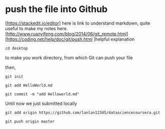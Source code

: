 push the file into Github
===================
[https://stackedit.io/editor] here is link to understand markdown, quite useful to make my notes here.
[http://www.ruanyifeng.com/blog/2014/06/git_remote.html] 
[https://coding.net/help/doc/git/push.html
]helpful explanation
```
cd desktop
```
to make you work directory, from which Git can push your file

then,
```
git init

git add HelloWorld.md

git commit -m "add Helloworld.md"
```
Until now we just submitted locally
```
git add origin https://github.com/lanlan12345/datasciencecoursera.git

git push origin master 
```

